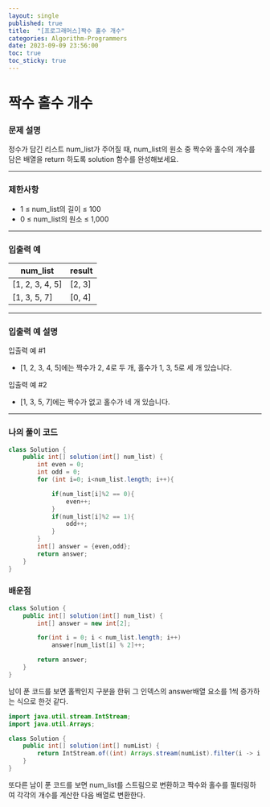```yaml
---
layout: single
published: true
title:  "[프로그래머스]짝수 홀수 개수"
categories: Algorithm-Programmers
date: 2023-09-09 23:56:00
toc: true
toc_sticky: true
---
```


# 짝수 홀수 개수

### 문제 설명
정수가 담긴 리스트 num_list가 주어질 때, num_list의 원소 중 짝수와 홀수의 개수를 담은 배열을 return 하도록 solution 함수를 완성해보세요.

----------------

### 제한사항

* 1 ≤ num_list의 길이 ≤ 100
* 0 ≤ num_list의 원소 ≤ 1,000

----------------

### 입출력 예


|num_list|result|
|---|---|
|[1, 2, 3, 4, 5]|[2, 3]|
|[1, 3, 5, 7]|[0, 4]|
  
----------------
### 입출력 예 설명

입출력 예 #1
* [1, 2, 3, 4, 5]에는 짝수가 2, 4로 두 개, 홀수가 1, 3, 5로 세 개 있습니다.
  
입출력 예 #2
* [1, 3, 5, 7]에는 짝수가 없고 홀수가 네 개 있습니다.





----------------

### 나의 풀이 코드

```java
class Solution {
    public int[] solution(int[] num_list) {
        int even = 0;
        int odd = 0;
        for (int i=0; i<num_list.length; i++){

            if(num_list[i]%2 == 0){
                even++;
            }
            if(num_list[i]%2 == 1){
                odd++;
            }
        }
        int[] answer = {even,odd};
        return answer;
    }
}
```
<p>

</p>



### 배운점


```java
class Solution {
    public int[] solution(int[] num_list) {
        int[] answer = new int[2];

        for(int i = 0; i < num_list.length; i++)
            answer[num_list[i] % 2]++;

        return answer;
    }
}
```

<p>
남이 푼 코드를 보면 홀짝인지 구분을 한뒤 그 인덱스의 answer배열 요소를 1씩 증가하는 식으로 한것 같다. 
</p>

```java
import java.util.stream.IntStream;
import java.util.Arrays;

class Solution {
    public int[] solution(int[] numList) {
        return IntStream.of((int) Arrays.stream(numList).filter(i -> i % 2 == 0).count(), (int) Arrays.stream(numList).filter(i -> i % 2 == 1).count()).toArray();
    }
}
```

<p>
 또다른 남이 푼 코드를 보면 num_list를 스트림으로 변환하고 짝수와 홀수를 필터링하여 각각의 개수를 계산한 다음 배열로 변환한다.
</p>
